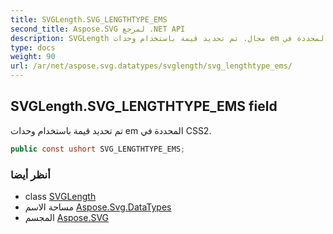 ```yaml
---
title: SVGLength.SVG_LENGTHTYPE_EMS
second_title: Aspose.SVG لمرجع .NET API
description: SVGLength مجال. تم تحديد قيمة باستخدام وحدات em المحددة في CSS2.
type: docs
weight: 90
url: /ar/net/aspose.svg.datatypes/svglength/svg_lengthtype_ems/
---
```

## SVGLength.SVG_LENGTHTYPE_EMS field

تم تحديد قيمة باستخدام وحدات em المحددة في CSS2.

```csharp
public const ushort SVG_LENGTHTYPE_EMS;
```

### أنظر أيضا

* class [SVGLength](../)
* مساحة الاسم [Aspose.Svg.DataTypes](../../svglength/)
* المجسم [Aspose.SVG](../../../)



